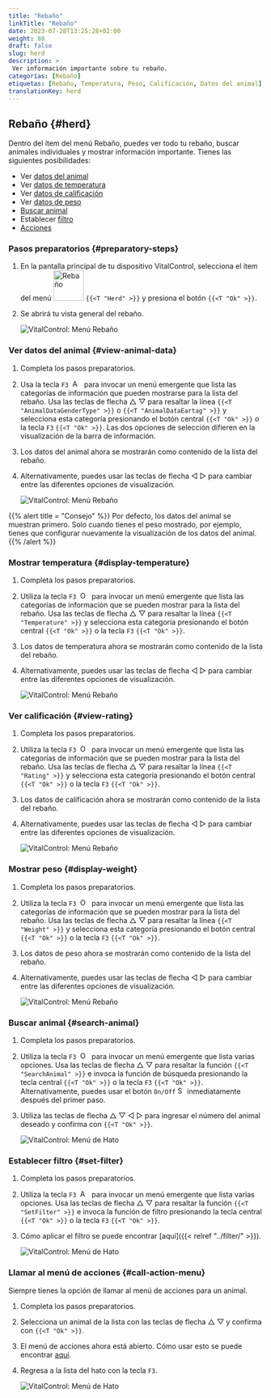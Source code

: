 ```yaml
---
title: "Rebaño"
linkTitle: "Rebaño"
date: 2023-07-28T13:25:28+02:00
weight: 80
draft: false
slug: herd
description: >
 Ver información importante sobre tu rebaño.
categorías: [Rebaño]
etiquetas: [Rebaño, Temperatura, Peso, Calificación, Datos del animal]
translationKey: herd
---
```

## Rebaño {#herd}

Dentro del ítem del menú Rebaño, puedes ver todo tu rebaño, buscar animales individuales y mostrar información importante. Tienes las siguientes posibilidades:

- Ver [datos del animal](#view-animal-data)
- Ver [datos de temperatura](#display-temperature)
- Ver [datos de calificación](#view-rating)
- Ver [datos de peso](#display-weight)
- [Buscar animal](#search-animal)
- Establecer [filtro](#set-filter)
- [Acciones](#call-action-menu)

### Pasos preparatorios {#preparatory-steps}

1. En la pantalla principal de tu dispositivo VitalControl, selecciona el ítem del menú <img src="/icons/main/herd.svg" width="60" align="bottom" alt="Rebaño" /> `{{<T "Herd" >}}` y presiona el botón `{{<T "Ok" >}}`.

2. Se abrirá tu vista general del rebaño.

    ![VitalControl: Menú Rebaño](images/herde.png "Rebaño")

### Ver datos del animal {#view-animal-data}

1. Completa los pasos preparatorios.

2. Usa la tecla `F3` &nbsp;<img src="/icons/footer/open-popup.svg" width="15" align="bottom" alt="Abrir popup" />&nbsp; para invocar un menú emergente que lista las categorías de información que pueden mostrarse para la lista del rebaño. Usa las teclas de flecha △ ▽ para resaltar la línea `{{<T "AnimalDataGenderType" >}}` o `{{<T "AnimalDataEartag" >}}` y selecciona esta categoría presionando el botón central `{{<T "Ok" >}}` o la tecla `F3` `{{<T "Ok" >}}`. Las dos opciones de selección difieren en la visualización de la barra de información.

3. Los datos del animal ahora se mostrarán como contenido de la lista del rebaño.

4. Alternativamente, puedes usar las teclas de flecha ◁ ▷ para cambiar entre las diferentes opciones de visualización.

    ![VitalControl: Menú Rebaño](images/animaldata.png "Ver datos del animal")

{{% alert title = "Consejo" %}}
Por defecto, los datos del animal se muestran primero. Solo cuando tienes el peso mostrado, por ejemplo, tienes que configurar nuevamente la visualización de los datos del animal.
{{% /alert %}}

### Mostrar temperatura {#display-temperature}

1. Completa los pasos preparatorios.

2. Utiliza la tecla `F3` &nbsp;<img src="/icons/footer/open-popup.svg" width="15" align="bottom" alt="Open popup" />&nbsp; para invocar un menú emergente que lista las categorías de información que se pueden mostrar para la lista del rebaño. Usa las teclas de flecha △ ▽ para resaltar la línea `{{<T "Temperature" >}}` y selecciona esta categoría presionando el botón central `{{<T "Ok" >}}` o la tecla `F3` `{{<T "Ok" >}}`.

3. Los datos de temperatura ahora se mostrarán como contenido de la lista del rebaño.

4. Alternativamente, puedes usar las teclas de flecha ◁ ▷ para cambiar entre las diferentes opciones de visualización.

    ![VitalControl: Menú Rebaño](images/temperature.png "Mostrar temperatura")

### Ver calificación {#view-rating}

1. Completa los pasos preparatorios.

2. Utiliza la tecla `F3` &nbsp;<img src="/icons/footer/open-popup.svg" width="15" align="bottom" alt="Open popup" />&nbsp; para invocar un menú emergente que lista las categorías de información que se pueden mostrar para la lista del rebaño. Usa las teclas de flecha △ ▽ para resaltar la línea `{{<T "Rating" >}}` y selecciona esta categoría presionando el botón central `{{<T "Ok" >}}` o la tecla `F3` `{{<T "Ok" >}}`.

3. Los datos de calificación ahora se mostrarán como contenido de la lista del rebaño.

4. Alternativamente, puedes usar las teclas de flecha ◁ ▷ para cambiar entre las diferentes opciones de visualización.

    ![VitalControl: Menú Rebaño](images/rating.png "Ver calificación")

### Mostrar peso {#display-weight}

1. Completa los pasos preparatorios.

2. Utiliza la tecla `F3` &nbsp;<img src="/icons/footer/open-popup.svg" width="15" align="bottom" alt="Open popup" />&nbsp; para invocar un menú emergente que lista las categorías de información que se pueden mostrar para la lista del rebaño. Usa las teclas de flecha △ ▽ para resaltar la línea `{{<T "Weight" >}}` y selecciona esta categoría presionando el botón central `{{<T "Ok" >}}` o la tecla `F3` `{{<T "Ok" >}}`.

3. Los datos de peso ahora se mostrarán como contenido de la lista del rebaño.

4. Alternativamente, puedes usar las teclas de flecha ◁ ▷ para cambiar entre las diferentes opciones de visualización.

    ![VitalControl: Menú Rebaño](images/weight.png "Mostrar peso")

### Buscar animal {#search-animal}

1. Completa los pasos preparatorios.

2. Utiliza la tecla `F3` &nbsp;<img src="/icons/footer/open-popup.svg" width="15" align="bottom" alt="Open popup" />&nbsp; para invocar un menú emergente que lista varias opciones. Usa las teclas de flecha △ ▽ para resaltar la función `{{<T "SearchAnimal" >}}` e invoca la función de búsqueda presionando la tecla central `{{<T "Ok" >}}` o la tecla `F3` `{{<T "Ok" >}}`. Alternativamente, puedes usar el botón `On/Off` <img src="/icons/footer/search.svg" width="15" align="bottom" alt="Search" /> inmediatamente después del primer paso.

3. Utiliza las teclas de flecha △ ▽ ◁ ▷ para ingresar el número del animal deseado y confirma con `{{<T "Ok" >}}`.

    ![VitalControl: Menú de Hato](images/search.png "Buscar animal")

### Establecer filtro {#set-filter}

1. Completa los pasos preparatorios.

2. Utiliza la tecla `F3` &nbsp;<img src="/icons/footer/open-popup.svg" width="15" align="bottom" alt="Abrir menú emergente" />&nbsp; para invocar un menú emergente que lista varias opciones. Usa las teclas de flecha △ ▽ para resaltar la función `{{<T "SetFilter" >}}` e invoca la función de filtro presionando la tecla central `{{<T "Ok" >}}` o la tecla `F3` `{{<T "Ok" >}}`.

3. Cómo aplicar el filtro se puede encontrar [aquí]({{< relref "../filter/" >}}).

    ![VitalControl: Menú de Hato](images/setfilter.png "Buscar animal")

### Llamar al menú de acciones {#call-action-menu}

Siempre tienes la opción de llamar al menú de acciones para un animal.

1. Completa los pasos preparatorios.

2. Selecciona un animal de la lista con las teclas de flecha △ ▽ y confirma con `{{<T "Ok" >}}`.

3. El menú de acciones ahora está abierto. Cómo usar esto se puede encontrar [aquí](../actions).

4. Regresa a la lista del hato con la tecla `F3`.

    ![VitalControl: Menú de Hato](images/action.png "Llamar acciones")
